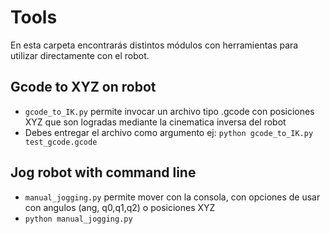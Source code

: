 # Tools
En esta carpeta encontrarás distintos módulos con herramientas para utilizar directamente con el robot.
## Gcode to XYZ on robot
- ```gcode_to_IK.py``` permite invocar un archivo tipo .gcode con posiciones XYZ que son logradas mediante la cinematica inversa del robot
- Debes entregar el archivo como argumento ej: ```python gcode_to_IK.py test_gcode.gcode```
## Jog robot with command line
- ```manual_jogging.py``` permite mover con la consola, con opciones de usar con angulos (ang, q0,q1,q2)  o posiciones XYZ
- ```python manual_jogging.py```

